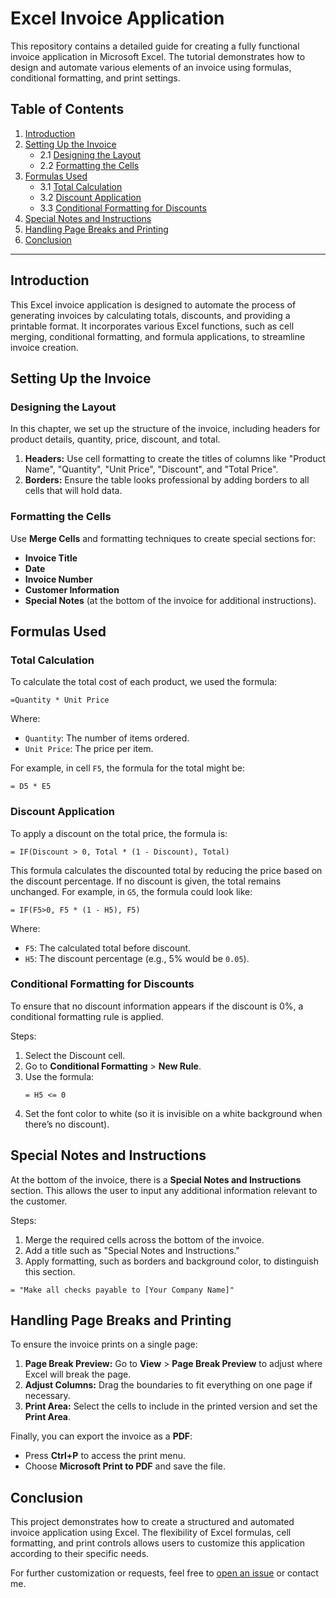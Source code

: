 # Excel Invoice Application

This repository contains a detailed guide for creating a fully functional invoice application in Microsoft Excel. The tutorial demonstrates how to design and automate various elements of an invoice using formulas, conditional formatting, and print settings.

## Table of Contents

1. [Introduction](#introduction)
2. [Setting Up the Invoice](#setting-up-the-invoice)
   - 2.1 [Designing the Layout](#designing-the-layout)
   - 2.2 [Formatting the Cells](#formatting-the-cells)
3. [Formulas Used](#formulas-used)
   - 3.1 [Total Calculation](#total-calculation)
   - 3.2 [Discount Application](#discount-application)
   - 3.3 [Conditional Formatting for Discounts](#conditional-formatting-for-discounts)
4. [Special Notes and Instructions](#special-notes-and-instructions)
5. [Handling Page Breaks and Printing](#handling-page-breaks-and-printing)
6. [Conclusion](#conclusion)

---

## Introduction

This Excel invoice application is designed to automate the process of generating invoices by calculating totals, discounts, and providing a printable format. It incorporates various Excel functions, such as cell merging, conditional formatting, and formula applications, to streamline invoice creation.

## Setting Up the Invoice

### Designing the Layout

In this chapter, we set up the structure of the invoice, including headers for product details, quantity, price, discount, and total.

1. **Headers:** Use cell formatting to create the titles of columns like "Product Name", "Quantity", "Unit Price", "Discount", and "Total Price".
2. **Borders:** Ensure the table looks professional by adding borders to all cells that will hold data.

### Formatting the Cells

Use **Merge Cells** and formatting techniques to create special sections for:
- **Invoice Title**
- **Date**
- **Invoice Number**
- **Customer Information**
- **Special Notes** (at the bottom of the invoice for additional instructions).

## Formulas Used

### Total Calculation

To calculate the total cost of each product, we used the formula:

```excel
=Quantity * Unit Price
```

Where:
- `Quantity`: The number of items ordered.
- `Unit Price`: The price per item.

For example, in cell `F5`, the formula for the total might be:

```excel
= D5 * E5
```

### Discount Application

To apply a discount on the total price, the formula is:

```excel
= IF(Discount > 0, Total * (1 - Discount), Total)
```

This formula calculates the discounted total by reducing the price based on the discount percentage. If no discount is given, the total remains unchanged. For example, in `G5`, the formula could look like:

```excel
= IF(F5>0, F5 * (1 - H5), F5)
```

Where:
- `F5`: The calculated total before discount.
- `H5`: The discount percentage (e.g., 5% would be `0.05`).

### Conditional Formatting for Discounts

To ensure that no discount information appears if the discount is 0%, a conditional formatting rule is applied.

Steps:
1. Select the Discount cell.
2. Go to **Conditional Formatting** > **New Rule**.
3. Use the formula:
   ```excel
   = H5 <= 0
   ```
4. Set the font color to white (so it is invisible on a white background when there’s no discount).

## Special Notes and Instructions

At the bottom of the invoice, there is a **Special Notes and Instructions** section. This allows the user to input any additional information relevant to the customer.

Steps:
1. Merge the required cells across the bottom of the invoice.
2. Add a title such as "Special Notes and Instructions."
3. Apply formatting, such as borders and background color, to distinguish this section.

```excel
= "Make all checks payable to [Your Company Name]"
```

## Handling Page Breaks and Printing

To ensure the invoice prints on a single page:

1. **Page Break Preview:** Go to **View** > **Page Break Preview** to adjust where Excel will break the page.
2. **Adjust Columns:** Drag the boundaries to fit everything on one page if necessary.
3. **Print Area:** Select the cells to include in the printed version and set the **Print Area**.

Finally, you can export the invoice as a **PDF**:
- Press **Ctrl+P** to access the print menu.
- Choose **Microsoft Print to PDF** and save the file.

## Conclusion

This project demonstrates how to create a structured and automated invoice application using Excel. The flexibility of Excel formulas, cell formatting, and print controls allows users to customize this application according to their specific needs.

For further customization or requests, feel free to [open an issue](https://github.com/your-repo/issues) or contact me.
```